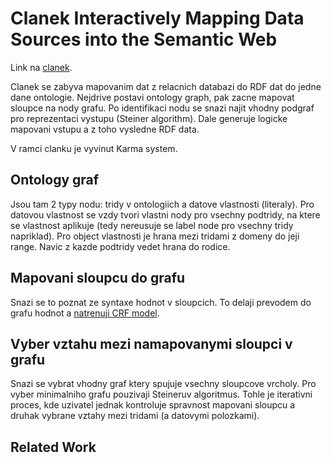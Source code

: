 # Clanek **Interactively Mapping Data Sources into the Semantic Web**
Link na [clanek](https://scholar.google.com/citations?view_op=view_citation&hl=en&user=onXXy6MAAAAJ&cstart=100&pagesize=100&sortby=pubdate&citation_for_view=onXXy6MAAAAJ:nrtMV_XWKgEC).

Clanek se zabyva mapovanim dat z relacnich databazi do RDF dat do jedne dane ontologie. Nejdrive postavi ontology graph, pak zacne mapovat sloupce na nody grafu. Po identifikaci nodu se snazi najit vhodny podgraf pro reprezentaci vystupu (Steiner algorithm). Dale generuje logicke mapovani vstupu a z toho vysledne RDF data.

V ramci clanku je vyvinut Karma system.

## Ontology graf
Jsou tam 2 typy nodu: tridy v ontologiich a datove vlastnosti (literaly). Pro datovou vlastnost se vzdy tvori vlastni nody pro vsechny podtridy, na ktere se vlastnost aplikuje (tedy nereusuje se label node pro vsechny tridy napriklad). Pro object vlastnosti je hrana mezi tridami z domeny do jeji range. Navic z kazde podtridy vedet hrana do rodice.

## Mapovani sloupcu do grafu
Snazi se to poznat ze syntaxe hodnot v sloupcich. To delaji prevodem do grafu hodnot a [natrenuji CRF model](https://scholar.google.com/citations?view_op=view_citation&hl=en&user=onXXy6MAAAAJ&cstart=100&pagesize=100&sortby=pubdate&citation_for_view=onXXy6MAAAAJ:JQOojiI6XY0C).

## Vyber vztahu mezi namapovanymi sloupci v grafu
Snazi se vybrat vhodny graf ktery spujuje vsechny sloupcove vrcholy. Pro vyber minimalniho grafu pouzivaji Steineruv algoritmus. Tohle je iterativni proces, kde uzivatel jednak kontroluje spravnost mapovani sloupcu a druhak vybrane vztahy mezi tridami (a datovymi polozkami).


## Related Work





